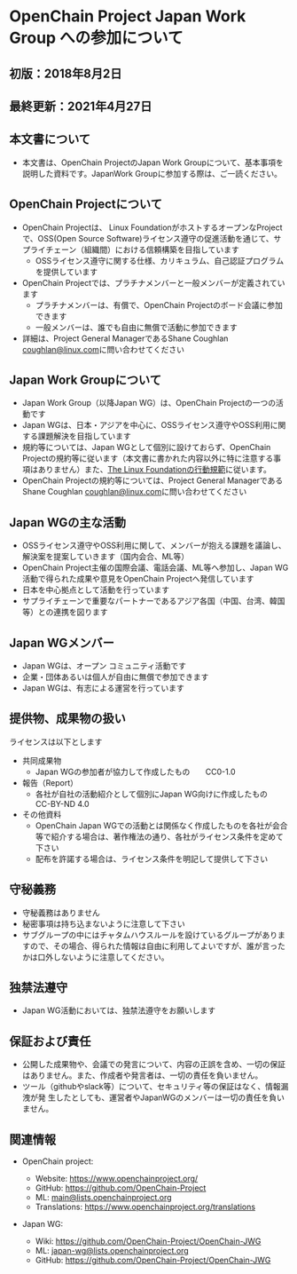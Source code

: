 # OpenChain Project Japan Work Group への参加について

## 初版：2018年8月2日
## 最終更新：2021年4月27日

## 本文書について
* 本文書は、OpenChain ProjectのJapan Work Groupについて、基本事項を説明した資料です。JapanWork Groupに参加する際は、ご一読ください。


## OpenChain Projectについて
* OpenChain Projectは、 Linux FoundationがホストするオープンなProjectで、OSS(Open Source Software)ライセンス遵守の促進活動を通じて、サプライチェーン（組織間）における信頼構築を目指しています
  * OSSライセンス遵守に関する仕様、カリキュラム、自己認証プログラムを提供しています
* OpenChain Projectでは、プラチナメンバーと一般メンバーが定義されています
  * プラチナメンバーは、有償で、OpenChain Projectのボード会議に参加できます
  * 一般メンバーは、誰でも自由に無償で活動に参加できます
* 詳細は、Project General ManagerであるShane Coughlan <coughlan@linux.com>に問い合わせてください

## Japan Work Groupについて
* Japan Work Group（以降Japan WG）は、OpenChain Projectの一つの活動です
* Japan WGは、日本・アジアを中心に、OSSライセンス遵守やOSS利用に関する課題解決を目指しています
* 規約等については、Japan WGとして個別に設けておらず、OpenChain Projectの規約等に従います（本文書に書かれた内容以外に特に注意する事項はありません）また、[The Linux Foundationの行動規範](https://www.linuxfoundation.jp/code-of-conduct/)に従います。
* OpenChain Projectの規約等については、Project General ManagerであるShane Coughlan <coughlan@linux.com>に問い合わせてください

## Japan WGの主な活動
* OSSライセンス遵守やOSS利用に関して、メンバーが抱える課題を議論し、解決案を提案していきます（国内会合、ML等）
* OpenChain Project主催の国際会議、電話会議、ML等へ参加し、Japan WG活動で得られた成果や意見をOpenChain Projectへ発信しています
* 日本を中心拠点として活動を行っています
* サプライチェーンで重要なパートナーであるアジア各国（中国、台湾、韓国等）との連携を図ります


## Japan WGメンバー
* Japan WGは、オープン コミュニティ活動です
* 企業・団体あるいは個人が自由に無償で参加できます
* Japan WGは、有志による運営を行っています


## 提供物、成果物の扱い
ライセンスは以下とします
* 共同成果物
  * Japan WGの参加者が協力して作成したもの　　CC0-1.0
* 報告（Report）
  * 各社が自社の活動紹介として個別にJapan WG向けに作成したもの　CC-BY-ND 4.0
* その他資料
  * OpenChain Japan WGでの活動とは関係なく作成したものを各社が会合等で紹介する場合は、著作権法の通り、各社がライセンス条件を定めて下さい
  * 配布を許諾する場合は、ライセンス条件を明記して提供して下さい


## 守秘義務
* 守秘義務はありません
* 秘密事項は持ち込まないように注意して下さい
* サブグループの中にはチャタムハウスルールを設けているグループがありますので、その場合、得られた情報は自由に利用してよいですが、誰が言ったかは口外しないように注意してください。

## 独禁法遵守
* Japan WG活動においては、独禁法遵守をお願いします

## 保証および責任
* 公開した成果物や、会議での発言について、内容の正誤を含め、一切の保証はありません。また、作成者や発言者は、一切の責任を負いません。
* ツール（githubやslack等）について、セキュリティ等の保証はなく、情報漏洩が発 生したとしても、運営者やJapanWGのメンバーは一切の責任を負いません。

## 関連情報
* OpenChain project:
  * Website: https://www.openchainproject.org/
  * GitHub: https://github.com/OpenChain-Project
  * ML: main@lists.openchainproject.org
  * Translations: https://www.openchainproject.org/translations

* Japan WG:
  * Wiki: https://github.com/OpenChain-Project/OpenChain-JWG
  * ML: japan-wg@lists.openchainproject.org
  * GitHub: https://github.com/OpenChain-Project/OpenChain-JWG

